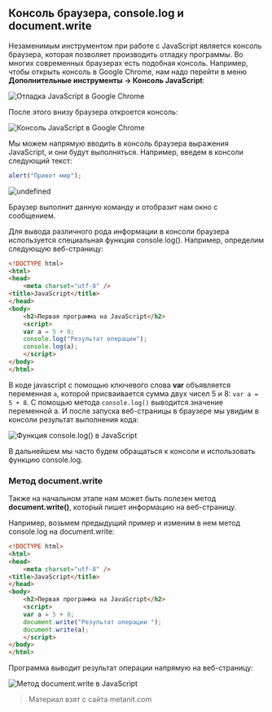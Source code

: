 ## Консоль браузера, console.log и document.write

Незаменимым инструментом при работе с JavaScript является консоль браузера, которая позволяет производить отладку программы. Во многих современных браузерах есть подобная консоль. Например, чтобы открыть консоль в Google Chrome, нам надо перейти в меню **Дополнительные инструменты -> Консоль JavaScript**:

![Отладка JavaScript в Google Chrome](https://metanit.com/web/javascript/pics/1.8.png)

После этого внизу браузера откроется консоль:

![Консоль JavaScript в Google Chrome](https://metanit.com/web/javascript/pics/1.9.png)

Мы можем напрямую вводить в консоль браузера выражения JavaScript, и они будут выполняться. Например, введем в консоли следующий текст:

```js
alert("Привет мир");
```

![undefined](https://metanit.com/web/javascript/pics/1.10.png)

Браузер выполнит данную команду и отобразит нам окно с сообщением.

Для вывода различного рода информации в консоли браузера используется специальная функция console.log(). Например, определим следующую веб-страницу:

```html
<!DOCTYPE html>
<html>
<head>
    <meta charset="utf-8" />
<title>JavaScript</title>
</head>
<body>
    <h2>Первая программа на JavaScript</h2>
    <script>
    var a = 5 + 8;
    console.log("Результат операции");
    console.log(a);
    </script>
</body>
</html>
```

В коде javascript с помощью ключевого слова **var** объявляется переменная `a`, которой присваивается сумма двух чисел 5 и 8: `var a = 5 + 8`. С помощью метода `console.log()` выводится значение переменной a. И после запуска веб-страницы в браузере мы увидим в консоли результат выполнения кода:

![Функция console.log() в JavaScript](https://metanit.com/web/javascript/pics/1.11.png)

В дальнейшем мы часто будем обращаться к консоли и использовать функцию console.log.

### Метод document.write

Также на начальном этапе нам может быть полезен метод **document.write()**, который пишет информацию на веб-страницу.

Например, возьмем предыдущий пример и изменим в нем метод console.log на document.write:

```html
<!DOCTYPE html>
<html>
<head>
    <meta charset="utf-8" />
<title>JavaScript</title>
</head>
<body>
    <h2>Первая программа на JavaScript</h2>
    <script>
    var a = 5 + 8;
    document.write("Результат операции ");
    document.write(a);
    </script>
</body>
</html>
```

Программа выводит результат операции напрямую на веб-страницу:

![Метод document.write в JavaScript](https://metanit.com/web/javascript/pics/document.write.png)


> Материал взят с сайта metanit.com